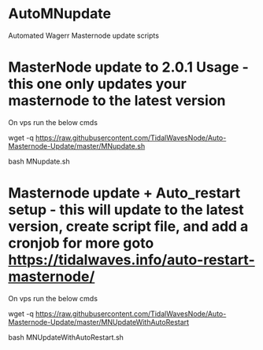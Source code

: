 # AutoMNupdate
Automated Wagerr Masternode update scripts

# MasterNode update to 2.0.1 Usage - this one only updates your masternode to the latest version

On vps run the below cmds

wget -q https://raw.githubusercontent.com/TidalWavesNode/Auto-Masternode-Update/master/MNupdate.sh

bash MNupdate.sh

# Masternode update + Auto_restart setup - this will update to the latest version, create script file, and add a cronjob for more goto https://tidalwaves.info/auto-restart-masternode/

On vps run the below cmds

wget -q https://raw.githubusercontent.com/TidalWavesNode/Auto-Masternode-Update/master/MNUpdateWithAutoRestart

bash MNUpdateWithAutoRestart.sh

